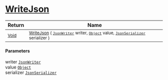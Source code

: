 # [WriteJson](./DistanceFunctionJsonConverter-100664087.md)



| Return | Name | 
| --- | --- | 
| <sub>[Void](https://docs.microsoft.com/en-us/dotnet/api/System.Void)</sub>| <sub>[WriteJson](./DistanceFunctionJsonConverter-100664087.md) ( [`JsonWriter`](./DistanceFunctionJsonConverter-100664087.md) writer, [`Object`](https://docs.microsoft.com/en-us/dotnet/api/System.Object) value, [`JsonSerializer`](./DistanceFunctionJsonConverter-100664087.md) serializer )</sub>| <br>


#### Parameters
 writer  [`JsonWriter`](./DistanceFunctionJsonConverter-100664087.md)<br> value  [`Object`](https://docs.microsoft.com/en-us/dotnet/api/System.Object)<br> serializer  [`JsonSerializer`](./DistanceFunctionJsonConverter-100664087.md)